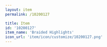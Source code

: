 ```yaml
---
layout: item
permalink: /10200127

title: Item
id: '10200127'
item_name: 'Braided Highlights'
icon_url: 'item/icon/customize/10200127.png'
---
```

